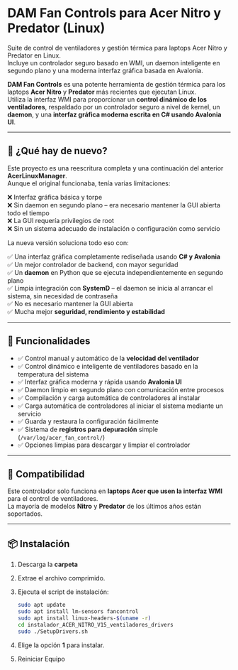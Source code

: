 # DAM Fan Controls para Acer Nitro y Predator (Linux)

Suite de control de ventiladores y gestión térmica para laptops Acer Nitro y Predator en Linux.  
Incluye un controlador seguro basado en WMI, un daemon inteligente en segundo plano y una moderna interfaz gráfica basada en Avalonia.

**DAM Fan Controls** es una potente herramienta de gestión térmica para los laptops **Acer Nitro** y **Predator** más recientes que ejecutan Linux.  
Utiliza la interfaz WMI para proporcionar un **control dinámico de los ventiladores**, respaldado por un controlador seguro a nivel de kernel, un **daemon**, y una **interfaz gráfica moderna escrita en C# usando Avalonia UI**.

---

## 🔄 ¿Qué hay de nuevo?

Este proyecto es una reescritura completa y una continuación del anterior **AcerLinuxManager**.  
Aunque el original funcionaba, tenía varias limitaciones:

❌ Interfaz gráfica básica y torpe  
❌ Sin daemon en segundo plano – era necesario mantener la GUI abierta todo el tiempo  
❌ La GUI requería privilegios de root  
❌ Sin un sistema adecuado de instalación o configuración como servicio  

La nueva versión soluciona todo eso con:

✅ Una interfaz gráfica completamente rediseñada usando **C# y Avalonia**  
✅ Un mejor controlador de backend, con mayor seguridad  
✅ Un **daemon** en Python que se ejecuta independientemente en segundo plano  
✅ Limpia integración con **SystemD** – el daemon se inicia al arrancar el sistema, sin necesidad de contraseña  
✅ No es necesario mantener la GUI abierta  
✅ Mucha mejor **seguridad, rendimiento y estabilidad**

---

## 🧰 Funcionalidades

- ✅ Control manual y automático de la **velocidad del ventilador**
- ✅ Control dinámico e inteligente de ventiladores basado en la temperatura del sistema
- ✅ Interfaz gráfica moderna y rápida usando **Avalonia UI**
- ✅ Daemon limpio en segundo plano con comunicación entre procesos
- ✅ Compilación y carga automática de controladores al instalar
- ✅ Carga automática de controladores al iniciar el sistema mediante un servicio
- ✅ Guarda y restaura la configuración fácilmente
- ✅ Sistema de **registros para depuración** simple (`/var/log/acer_fan_control/`)
- ✅ Opciones limpias para descargar y limpiar el controlador

---

## 🧪 Compatibilidad

Este controlador solo funciona en **laptops Acer que usen la interfaz WMI** para el control de ventiladores.  
La mayoría de modelos **Nitro** y **Predator** de los últimos años están soportados.

---

## 📦 Instalación

1. Descarga la **carpeta**
2. Extrae el archivo comprimido.  
3. Ejecuta el script de instalación:

   ```bash
   sudo apt update
   sudo apt install lm-sensors fancontrol
   sudo apt install linux-headers-$(uname -r)
   cd instalador_ACER_NITRO_V15_ventiladores_drivers
   sudo ./SetupDrivers.sh
4. Elige la opción **1** para instalar.
5. Reiniciar Equipo
